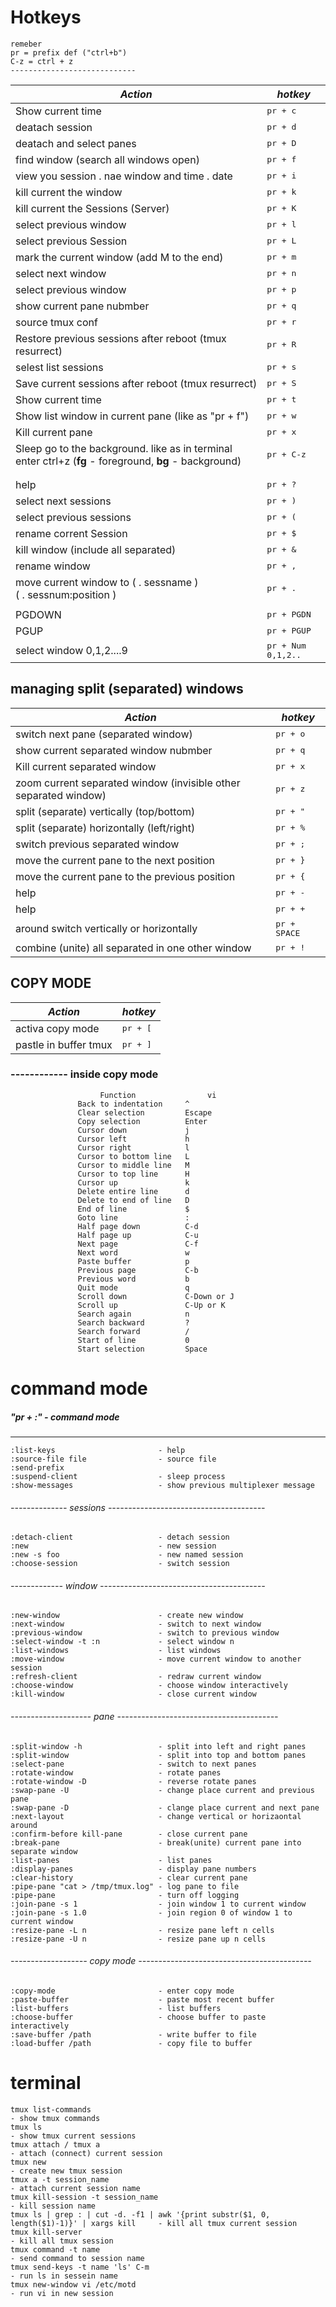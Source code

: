   Hotkeys
============================
    remeber
    pr = prefix def ("ctrl+b")
    C-z = ctrl + z
    ----------------------------


| ***Action*** | ***hotkey*** |
|---|---|
| Show current time  | <kbd>pr + c</kbd><br>  
| deatach session  | <kbd>pr + d</kbd><br>  
| deatach and select panes  | <kbd>pr + D</kbd><br>  
| find window (search all windows open)  | <kbd>pr + f</kbd><br>  
| view you session . nae window and time . date  | <kbd>pr + i</kbd><br>  
| kill current the window | <kbd>pr + k</kbd><br>  
| kill current the Sessions (Server) | <kbd>pr + K</kbd><br> 
| select previous window  | <kbd>pr + l</kbd><br>  
| select previous Session  | <kbd>pr + L</kbd><br>  
| mark the current window (add M to the end) | <kbd>pr + m</kbd><br>  
| select next window | <kbd>pr + n</kbd><br>  
| select previous window  | <kbd>pr + p</kbd><br>  
| show current pane nubmber | <kbd>pr + q</kbd><br>  
| source tmux conf  | <kbd>pr + r</kbd><br>  
| Restore previous sessions after reboot (tmux resurrect) | <kbd>pr + R</kbd><br>  
| selest list sessions | <kbd>pr + s</kbd><br>  
| Save current sessions after reboot (tmux resurrect) | <kbd>pr + S</kbd><br>  
| Show current time  | <kbd>pr + t</kbd><br>  
| Show list window in current pane  (like as "pr + f") | <kbd>pr + w</kbd><br>  
| Kill current pane | <kbd>pr + x</kbd><br>  
| Sleep go to the background. like as in terminal enter ctrl+z (<b>fg</b> - foreground, <b>bg</b> - background)| <kbd>pr + C-z</kbd><br>
| |
| |
| help  | <kbd>pr + ?</kbd><br>  
| select next sessions | <kbd>pr + )</kbd><br>
| select previous sessions  | <kbd>pr + (</kbd><br>
| rename corrent Session  | <kbd>pr + $</kbd><br>
| kill window (include  all separated)  | <kbd>pr + &</kbd><br>
| rename window | <kbd>pr + ,</kbd><br>
| move current window to  (	. sessname )<br>  ( . sessnum:position ) | <kbd>pr + .</kbd><br>
| |
| PGDOWN  | <kbd>pr + PGDN</kbd><br>
| PGUP  | <kbd>pr + PGUP</kbd><br>
| select window 0,1,2....9  | <kbd>pr + Num 0,1,2..</kbd><br>
        

## managing split (separated) windows     

| ***Action*** | ***hotkey*** |
|---|---|
| switch next pane (separated window) | <kbd>pr + o</kbd><br> 
| show current separated window nubmber | <kbd>pr + q</kbd><br> 
| Kill current separated window | <kbd>pr + x</kbd><br> 
| zoom current separated window (invisible other separated window)  | <kbd>pr + z</kbd><br> 
| split (separate) vertically (top/bottom)  | <kbd>pr + "</kbd><br> 
| split (separate) horizontally (left/right)  | <kbd>pr + %</kbd><br> 
| switch previous separated window | <kbd>pr + ;</kbd><br> 
| move the current pane to the next position | <kbd>pr + }</kbd><br> 
| move the current pane to the previous position    | <kbd>pr + {</kbd><br>
| help  | <kbd>pr + -</kbd><br> 
| help  | <kbd>pr + +</kbd><br> 
| around switch vertically or horizontally | <kbd>pr + SPACE</kbd><br>
| combine (unite) all separated in one other window | <kbd>pr + !</kbd><br> 


     
## COPY MODE

| ***Action*** | ***hotkey*** |
|---|---|
| activa copy mode | <kbd>pr + [</kbd><br>
| pastle in buffer tmux | <kbd>pr + ]</kbd><br>

     
### ------------ inside copy mode

                        Function                vi       
                   Back to indentation     ^             
                   Clear selection         Escape        
                   Copy selection          Enter         
                   Cursor down             j             
                   Cursor left             h             
                   Cursor right            l             
                   Cursor to bottom line   L
                   Cursor to middle line   M             
                   Cursor to top line      H             
                   Cursor up               k             
                   Delete entire line      d             
                   Delete to end of line   D             
                   End of line             $             
                   Goto line               :             
                   Half page down          C-d           
                   Half page up            C-u           
                   Next page               C-f           
                   Next word               w             
                   Paste buffer            p             
                   Previous page           C-b           
                   Previous word           b             
                   Quit mode               q             
                   Scroll down             C-Down or J   
                   Scroll up               C-Up or K     
                   Search again            n             
                   Search backward         ?              
                   Search forward          /             
                   Start of line           0             
                   Start selection         Space          


command mode
============================

     
 ##### "pr + :"       -  command mode

------------------ 

    :list-keys                       - help
    :source-file file                - source file
    :send-prefix
    :suspend-client                  - sleep process
    :show-messages                   - show previous multiplexer message



###### -------------- sessions ---------------------------------------

    :detach-client                   - detach session
    :new                             - new session
    :new -s foo                      - new named session
    :choose-session                  - switch session                     

  
 ###### ------------- window -----------------------------------------
 
    :new-window                      - create new window    
    :next-window                     - switch to next window    
    :previous-window                 - switch to previous window    
    :select-window -t :n             - select window n    
    :list-windows                    - list windows
    :move-window                     - move current window to another session
    :refresh-client                  - redraw current window    
    :choose-window                   - choose window interactively        
    :kill-window                     - close current window      

###### -------------------- pane ----------------------------------------
    :split-window -h                 - split into left and right panes        
    :split-window                    - split into top and bottom panes  
    :select-pane                     - switch to next panes      
    :rotate-window                   - rotate panes      
    :rotate-window -D                - reverse rotate panes          
    :swap-pane -U                    - change place current and previous pane        
    :swap-pane -D                    - clange place current and next pane      
    :next-layout                     - change vertical or horizaontal around        
    :confirm-before kill-pane        - close current pane            
    :break-pane                      - break(unite) current pane into separate window                        
    :list-panes                      - list panes
    :display-panes                   - display pane numbers
    :clear-history                   - clear current pane
    :pipe-pane "cat > /tmp/tmux.log" - log pane to file         
    :pipe-pane                       - turn off logging
    :join-pane -s 1                  - join window 1 to current window      
    :join-pane -s 1.0                - join region 0 of window 1 to current window
    :resize-pane -L n                - resize pane left n cells     
    :resize-pane -U n                - resize pane up n cells     

###### ------------------- copy mode ------------------------------------------- 
    :copy-mode                       - enter copy mode        
    :paste-buffer                    - paste most recent buffer     
    :list-buffers                    - list buffers     
    :choose-buffer                   - choose buffer to paste interactively 
    :save-buffer /path               - write buffer to file       
    :load-buffer /path               - copy file to buffer         
  



terminal 
==================
    tmux list-commands                                                                          - show tmux commands
    tmux ls                                                                                     - show tmux current sessions       
    tmux attach / tmux a                                                                        - attach (connect) current session
    tmux new                                                                                    - create new tmux session
    tmux a -t session_name                                                                      - attach current session name      
    tmux kill-session -t session_name                                                           - kill session name      
    tmux ls | grep : | cut -d. -f1 | awk '{print substr($1, 0, length($1)-1)}' | xargs kill     - kill all tmux current session         
    tmux kill-server                                                                            - kill all tmux session 
    tmux command -t name                                                                        - send command to session name 
    tmux send-keys -t name 'ls' C-m                                                             - run ls in sessein name
    tmux new-window vi /etc/motd                                                                - run vi in new session  
   



